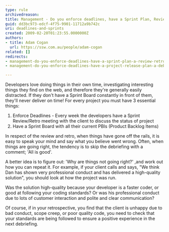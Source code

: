 ```yaml
---
type: rule
archivedreason: 
title: Management - Do you enforce deadlines, have a Sprint Plan, Review and Retro?
guid: dd3bc973-edcf-4f75-9901-11712a9b742c
uri: deadlines-and-sprints
created: 2009-02-20T01:23:55.0000000Z
authors:
- title: Adam Cogan
  url: https://ssw.com.au/people/adam-cogan
related: []
redirects:
- management-do-you-enforce-deadlines-have-a-sprint-plan-a-review-retro-and-a-mark-10
- management-do-you-enforce-deadlines-have-a-project-release-plan-a-debrief-and-a-mark-10

---
```


Developers love doing things in their own time, investigating interesting things they find on the web, and therefore they're generally easily distracted. If they don't have a Sprint Board constantly in front of them, they'll never deliver on time! For every project you must have 3 essential things:  

<!--endintro-->

1. Enforce Deadlines - Every week the developers have a Sprint Review/Retro meeting with the client to discuss the status of project
2. Have a Sprint Board with all their current PBIs (Product Backlog Items)

In respect of the review and retro, when things have gone off the rails, it is easy to speak your mind and say what you believe went wrong. Often, when things are going right, the tendency is to skip the debriefing with a comment; 'All is good'.

A better idea is to figure out: 'Why are things not going right?' ,and work out how you can repeat it. For example, if your client calls and says, "We think Dan has shown very professional conduct and has delivered a high-quality solution", you should look at how the project was run. 

Was the solution high-quality because your developer is a faster coder, or good at following your coding standards? Or was his professional conduct due to lots of customer interaction and polite and clear communication?

Of course, if in your retrospective, you find that the client is unhappy due to bad conduct, scope creep, or poor quality code, you need to check that your standards are being followed to ensure a positive experience in the next debriefing.
